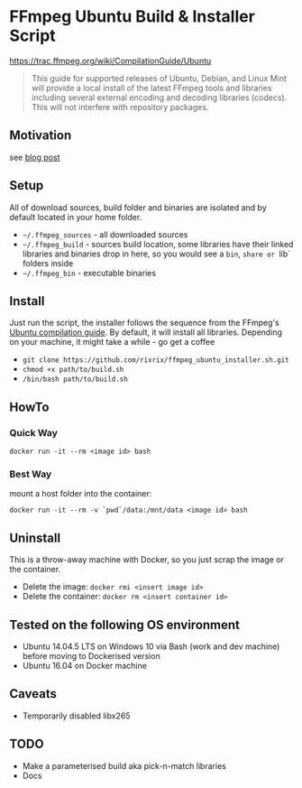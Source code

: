 # FFmpeg Ubuntu Build & Installer Script

https://trac.ffmpeg.org/wiki/CompilationGuide/Ubuntu

> This guide for supported releases of Ubuntu, Debian, and Linux Mint will provide a local install of the latest FFmpeg tools and libraries including several external encoding and decoding libraries (codecs). This will not interfere with repository packages.

## Motivation

see [blog post](http://yup-the-website-domain-is.mindginative.com/post/install-ffmpeg-from-source-ubuntu-win10/)

## Setup

All of download sources, build folder and binaries are isolated and by default located in your home folder.

* `~/.ffmpeg_sources` - all downloaded sources
* `~/.ffmpeg_build` - sources build location, some libraries have their linked libraries and binaries drop in here, so you would see a `bin`, `share or `lib` folders inside
* `~/.ffmpeg_bin` - executable binaries

## Install

Just run the script, the installer follows the sequence from the FFmpeg's [Ubuntu compilation guide](https://trac.ffmpeg.org/wiki/CompilationGuide/Ubuntu).
By default, it will install all libraries.
Depending on your machine, it might take a while - go get a coffee

* `git clone https://github.com/rixrix/ffmpeg_ubuntu_installer.sh.git`
* `chmod +x path/to/build.sh`
* `/bin/bash path/to/build.sh`

## HowTo

### Quick Way

`docker run -it --rm <image id> bash`

### Best Way

mount a host folder into the container:

```
docker run -it --rm -v `pwd`/data:/mnt/data <image id> bash
```


## Uninstall

This is a throw-away machine with Docker, so you just scrap the image or the container.

* Delete the image: `docker rmi <insert image id>`
* Delete the container: `docker rm <insert container id>`

## Tested on the following OS environment

* Ubuntu 14.04.5 LTS on Windows 10 via Bash (work and dev machine) before moving to Dockerised version
* Ubuntu 16.04 on Docker machine

## Caveats

* Temporarily disabled libx265

## TODO

* Make a parameterised build aka pick-n-match libraries
* Docs
